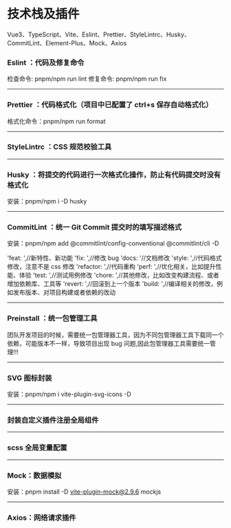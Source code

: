 # 技术栈及插件

Vue3、TypeScript、Vite、Eslint、Prettier、StyleLintrc、Husky、CommitLint、Element-Plus、Mock、Axios

### Eslint ：代码及修复命令

检查命令: pnpm/npm run lint
修复命令: pnpm/npm run fix

---

### Prettier ：代码格式化（项目中已配置了 ctrl+s 保存自动格式化）

格式化命令：pnpm/npm run format

---

### StyleLintrc ：CSS 规范校验工具

---

### Husky ：将提交的代码进行一次格式化操作，防止有代码提交时没有格式化

安装：pnpm/npm i -D husky

---

### CommitLint ：统一 Git Commit 提交时的填写描述格式

安装：pnpm/npm add @commitlint/config-conventional @commitlint/cli -D

'feat: ',//新特性、新功能
'fix: ',//修改 bug
'docs: '//文档修改
'style: ',//代码格式修改，注意不是 css 修改
'refactor: ',//代码重构
'perf: ',//优化相关，比如提升性能、体验
'test: ',//测试用例修改
'chore: ',//其他修改，比如改变构建流程、或者增加依赖库、工具等
'revert: ',//回滚到上一个版本
'build: ',//编译相关的修改，例如发布版本、对项目构建或者依赖的改动

---

### Preinstall ：统一包管理工具

团队开发项目的时候，需要统一包管理器工具，因为不同包管理器工具下载同一个依赖，可能版本不一样，导致项目出现 bug 问题,因此包管理器工具需要统一管理!!!

---

### SVG 图标封装

安装：pnpm/npm i vite-plugin-svg-icons -D

---

### 封装自定义插件注册全局组件

---

### scss 全局变量配置

---

### Mock：数据模拟

安装：pnpm install -D vite-plugin-mock@2.9.6 mockjs

---

### Axios：网络请求插件

